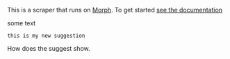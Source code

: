 This is a scraper that runs on [Morph](https://morph.io). To get started [see the documentation](https://morph.io/documentation)

some text
```suggestion
this is my new suggestion
```

How does the suggest show. 
